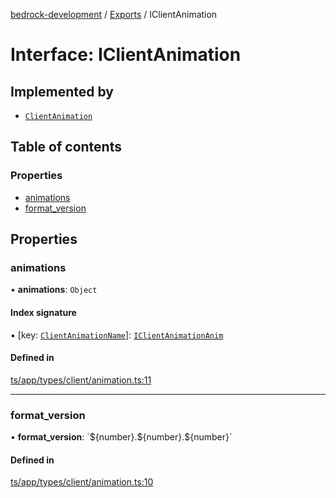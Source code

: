 [bedrock-development](../README.md) / [Exports](../modules.md) / IClientAnimation

# Interface: IClientAnimation

## Implemented by

- [`ClientAnimation`](../classes/ClientAnimation.md)

## Table of contents

### Properties

- [animations](IClientAnimation.md#animations)
- [format\_version](IClientAnimation.md#format_version)

## Properties

### animations

• **animations**: `Object`

#### Index signature

▪ [key: [`ClientAnimationName`](../modules.md#clientanimationname)]: [`IClientAnimationAnim`](IClientAnimationAnim.md)

#### Defined in

[ts/app/types/client/animation.ts:11](https://github.com/DauntlessStudio/Bedrock-Developments/blob/9a78313/ts/app/types/client/animation.ts#L11)

___

### format\_version

• **format\_version**: \`$\{number}.$\{number}.$\{number}\`

#### Defined in

[ts/app/types/client/animation.ts:10](https://github.com/DauntlessStudio/Bedrock-Developments/blob/9a78313/ts/app/types/client/animation.ts#L10)
